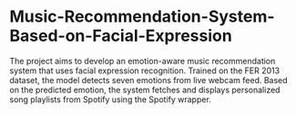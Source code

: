 # Music-Recommendation-System-Based-on-Facial-Expression
The project aims to develop an emotion-aware music recommendation system that uses facial expression recognition. Trained on the FER 2013 dataset, the model detects seven emotions from live webcam feed. Based on the predicted emotion, the system fetches and displays personalized song playlists from Spotify using the Spotify wrapper.
